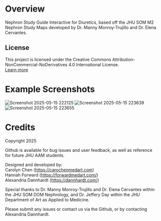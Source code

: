 # Overview 
Nephron Study Guide Interactive for Diuretics, based off the JHU SOM M2 Nephron Study Maps developed by Dr. Manny Monroy-Trujillo and Dr. Elena Cervantes.

## License
This project is licensed under the Creative Commons Attribution-NonCommercial-NoDerivatives 4.0 International License.  
[Learn more](https://creativecommons.org/licenses/by-nc-nd/4.0/)

# Example Screenshots

![Screenshot 2025-05-15 222125](https://github.com/user-attachments/assets/8b69a918-b2d9-41aa-b05f-1b7e9d403500)
![Screenshot 2025-05-15 223639](https://github.com/user-attachments/assets/90e9ad0e-016b-4b7a-a140-4919ec9f3a88)
![Screenshot 2025-05-15 223655](https://github.com/user-attachments/assets/f44af033-29df-42c6-b07b-bd7aa8276b92)

# Credits

Copyright 2025 

Github is available for bug issues and user feedback, as well as reference for future JHU AAM students.

​Designed and developed by: <br>
Carolyn Chen (https://carochenmedart.com)​​ <br>
Hannah Forward (https://forwardmedart.com/) <br>
Alexandria Dannhardt (https://dannhardt.com/​)​​ <br>

Special thanks to Dr. Manny Monroy-Trujillo and Dr. Elena Cervantes within the JHU SOM DOM Nephrology, and Dr. Jeffery Day within the JHU Department of Art as Applied to Medicine.

Please submit any issues or contact us via the Github, or by contacting Alexandria Dannhardt. 
